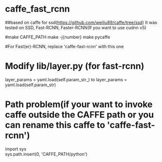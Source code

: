 # caffe_fast_rcnn
##based on caffe for ssd(https://github.com/weiliu89/caffe/tree/ssd)
It was tested on SSD, Fast-RCNN, Faster-RCNN(If you want to use cudnn v5)

#make
CAFFE_PATH
make -j{number}
make pycaffe

#For Fast(er)-RCNN, replace 'caffe-fast-rcnn' with this one

# Modify lib/layer.py (for fast-rcnn)
layer_params = yaml.load(self.param_str_) to 
layer_params = yaml.load(self.param_str) 



# Path problem(if your want to invoke caffe outside the CAFFE path or you can rename this caffe to 'caffe-fast-rcnn')
import sys  
sys.path.insert(0, 'CAFFE_PATH/python') 
